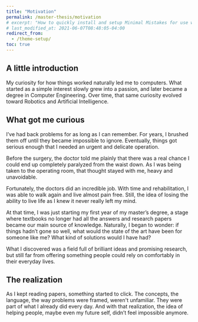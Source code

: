 ```yaml
---
title: "Motivation"
permalink: /master-thesis/motivation
# excerpt: "How to quickly install and setup Minimal Mistakes for use with GitHub Pages."
# last_modified_at: 2021-06-07T08:48:05-04:00
redirect_from:
  - /theme-setup/
toc: true
---
```



## A little introduction

My curiosity for how things worked naturally led me to computers.
What started as a simple interest slowly grew into a passion, and later became a degree in Computer Engineering.
Over time, that same curiosity evolved toward Robotics and Artificial Intelligence.

## What got me curious

I’ve had back problems for as long as I can remember.
For years, I brushed them off until they became impossible to ignore.
Eventually, things got serious enough that I needed an urgent and delicate operation.

Before the surgery, the doctor told me plainly that there was a real chance I could end up completely paralyzed from the waist down.
As I was being taken to the operating room, that thought stayed with me, heavy and unavoidable.

Fortunately, the doctors did an incredible job.
With time and rehabilitation, I was able to walk again and live almost pain free.
Still, the idea of losing the ability to live life as I knew it never really left my mind.

At that time, I was just starting my first year of my master’s degree, a stage where textbooks no longer had all the answers and research papers became our main source of knowledge.
Naturally, I began to wonder:
if things hadn’t gone so well, what would the state of the art have been for someone like me?
What kind of solutions would I have had?

What I discovered was a field full of brilliant ideas and promising research, but still far from offering something people could rely on comfortably in their everyday lives.

## The realization

As I kept reading papers, something started to click.
The concepts, the language, the way problems were framed, weren't unfamiliar.
They were part of what I already did every day.
And with that realization, the idea of helping people, maybe even my future self, didn’t feel impossible anymore.
